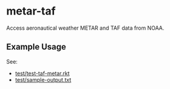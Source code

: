 # metar-taf

Access aeronautical weather METAR and TAF data from NOAA. 

## Example Usage

See:

* [test/test-taf-metar.rkt](test/test-taf-metar.rkt)
* [test/sample-output.txt](test/sample-output.txt)



